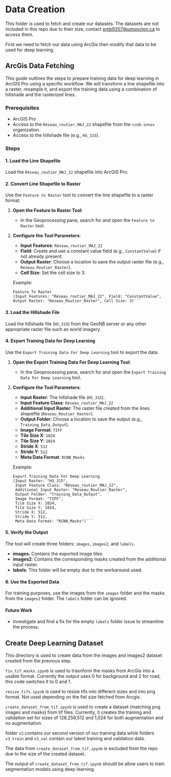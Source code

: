 # Data Creation
This folder is used to fetch and create our datasets.
The datasets are not included in this repo due to their size, contact emb9357@umoncton.ca to access them.

First we need to fetch our data using ArcGis then modify that data to be used for deep learning.



## ArcGis Data Fetching
This guide outlines the steps to prepare training data for deep learning in ArcGIS Pro using a specific workflow. We will transform a line shapefile into a raster, resample it, and export the training data using a combination of hillshade and the rasterized lines. 

### Prerequisites

- ArcGIS Pro
- Access to the `Réseau_routier_MAJ_22` shapefile from the `ccnb-innov` organization.
- Access to the hillshade file (e.g., `HS_315`).

### Steps

#### 1. Load the Line Shapefile

Load the `Réseau_routier_MAJ_22` shapefile into ArcGIS Pro.

#### 2. Convert Line Shapefile to Raster

Use the `Feature to Raster` tool to convert the line shapefile to a raster format.

1. **Open the Feature to Raster Tool**:
   - In the Geoprocessing pane, search for and open the `Feature to Raster` tool.

2. **Configure the Tool Parameters**:
   - **Input Features**: `Réseau_routier_MAJ_22`
   - **Field**: Create and use a constant value field (e.g., `ConstantValue`) if not already present.
   - **Output Raster**: Choose a location to save the output raster file (e.g., `Reseau_Routier_Raster`).
   - **Cell Size**: Set the cell size to 3.

   Example:
   ```plaintext
   Feature To Raster
   (Input Features: "Réseau_routier_MAJ_22", Field: "ConstantValue", Output Raster: "Reseau_Routier_Raster", Cell Size: 3)```

#### 3. Load the Hillshade File

Load the hillshade file (`HS_315`) from the GeoNB server or any other appropriate raster file such as world imagery.

#### 4. Export Training Data for Deep Learning

Use the `Export Training Data For Deep Learning` tool to export the data.

1. **Open the Export Training Data For Deep Learning Tool**:
   - In the Geoprocessing pane, search for and open the `Export Training Data For Deep Learning` tool.

2. **Configure the Tool Parameters**:
   - **Input Raster**: The hillshade file (`HS_315`).
   - **Input Feature Class**: `Réseau_routier_MAJ_22`
   - **Additional Input Raster**: The raster file created from the lines shapefile (`Reseau_Routier_Raster`).
   - **Output Folder**: Choose a location to save the output (e.g., `Training_Data_Output`).
   - **Image Format**: `TIFF`
   - **Tile Size X**: `1024`
   - **Tile Size Y**: `1024`
   - **Stride X**: `512`
   - **Stride Y**: `512`
   - **Meta Data Format**: `RCNN_Masks`

   Example:
   ```plaintext
   Export Training Data For Deep Learning
   (Input Raster: "HS_315",
    Input Feature Class: "Réseau_routier_MAJ_22",
    Additional Input Raster: "Reseau_Routier_Raster",
    Output Folder: "Training_Data_Output",
    Image Format: "TIFF",
    Tile Size X: 1024,
    Tile Size Y: 1024,
    Stride X: 512,
    Stride Y: 512,
    Meta Data Format: "RCNN_Masks")```

#### 5. Verify the Output

The tool will create three folders: `images`, `images2`, and `labels`.

- **images**: Contains the exported image tiles.
- **images2**: Contains the corresponding masks created from the additional input raster.
- **labels**: This folder will be empty due to the workaround used.

#### 6. Use the Exported Data

For training purposes, use the images from the `images` folder and the masks from the `images2` folder. The `labels` folder can be ignored.

#### Future Work

- Investigate and find a fix for the empty `labels` folder issue to streamline the process.


## Create Deep Learning Dataset
This directory is used to create data from the images and images2 dataset created from the previous step.



`fix_tif_masks.ipynb` is used to trasnform the masks from ArcGis into a usable format. Currently the output uses 0 for background and 2 for road, this code switches it to 0 and 1.

`resize_tifs.ipynb` is used to resize tifs into different sizes and into png format. Not used depending on the fiel size fetched from Arcgis.

`create_dataset_from_tif.ipynb` is used to create a dataset (matching png images and masks) from tif files. Currently, it creates the training and validation set for sizes of 128,256,512 and 1,024 for both augmentation and no augmentation.

folder `v2` contains our second version of our training data while folders `v3_train` and `v3_val` contain our latest training and validation data.

The data from `create_dataset_from_tif.ipynb` is excluded from the repo due to the size of the created dataset.



The output of `create_dataset_from_tif.ipynb` should be allow users to train segmentation models using deep learning.



